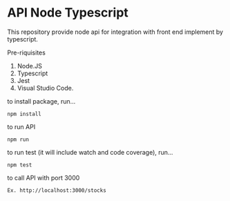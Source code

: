 # API Node Typescript
This repository provide node api for integration with front end implement by typescript.


Pre-riquisites

1. Node.JS
2. Typescript
3. Jest
4. Visual Studio Code.

to install package, run...

```
npm install
```

to run API

```
npm run
```

to run test (it will include watch and code coverage), run...

```
npm test
```
to call API with port 3000

```
Ex. http://localhost:3000/stocks
```